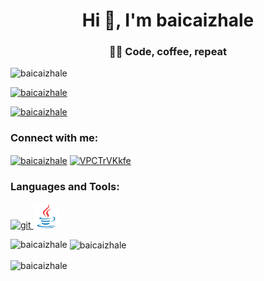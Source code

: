 <h1 align="center">Hi 👋, I'm baicaizhale</h1>
<h3 align="center">👨‍💻 Code, coffee, repeat</h3>

<p align="left"> <img src="https://komarev.com/ghpvc/?username=baicaizhale&label=Profile%20views&color=0e75b6&style=flat" alt="baicaizhale" /> </p>

<p align="left"> <a href="https://github.com/ryo-ma/github-profile-trophy"><img src="https://github-profile-trophy.vercel.app/?username=baicaizhale" alt="baicaizhale" /></a> </p>

<p align="left"> <a href="https://twitter.com/baicaizhale" target="blank"><img src="https://img.shields.io/twitter/follow/baicaizhale?logo=twitter&style=for-the-badge" alt="baicaizhale" /></a> </p>

<h3 align="left">Connect with me:</h3>
<p align="left">
<a href="https://twitter.com/baicaizhale" target="blank"><img align="center" src="https://raw.githubusercontent.com/rahuldkjain/github-profile-readme-generator/master/src/images/icons/Social/twitter.svg" alt="baicaizhale" height="30" width="40" /></a>
<a href="https://discord.gg/VPCTrVKkfe" target="blank"><img align="center" src="https://raw.githubusercontent.com/rahuldkjain/github-profile-readme-generator/master/src/images/icons/Social/discord.svg" alt="VPCTrVKkfe" height="30" width="40" /></a>
</p>

<h3 align="left">Languages and Tools:</h3>
<p align="left"> <a href="https://git-scm.com/" target="_blank" rel="noreferrer"> <img src="https://www.vectorlogo.zone/logos/git-scm/git-scm-icon.svg" alt="git" width="40" height="40"/> </a> <a href="https://www.java.com" target="_blank" rel="noreferrer"> <img src="https://raw.githubusercontent.com/devicons/devicon/master/icons/java/java-original.svg" alt="java" width="40" height="40"/> </a> </p>

<p><img align="left" src="https://github-readme-stats.vercel.app/api/top-langs?username=baicaizhale&show_icons=true&locale=en&layout=compact" alt="baicaizhale" /></p>

<p>&nbsp;<img align="center" src="https://github-readme-stats.vercel.app/api?username=baicaizhale&show_icons=true&locale=en" alt="baicaizhale" /></p>

<p><img align="center" src="https://github-readme-streak-stats.herokuapp.com/?user=baicaizhale&" alt="baicaizhale" /></p>
